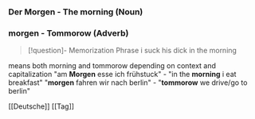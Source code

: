### Der Morgen - The morning   (Noun)
### morgen - Tommorow (Adverb)

> [!question]- Memorization Phrase
> i suck his dick in the morning

means both morning and tommorow depending on context and capitalization
"am **Morgen** esse ich frühstuck" - "in the **morning** i eat breakfast"
"**morgen** fahren wir nach berlin" - "**tommorow** we drive/go to berlin"



[[Deutsche]]
[[Tag]]

